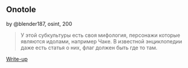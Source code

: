 ## Onotole
by @blender187, osint, 200

> У этой субкультуры есть своя мифология, персонажи которые являются идолами, например Чаке.
В известной энциклопедии даже есть статья о них, флаг должен быть где то там.  

[Write-up](WRITEUP.md)